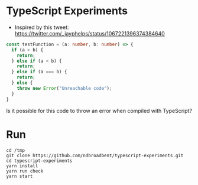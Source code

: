 # TypeScript Experiments

* Inspired by this tweet: https://twitter.com/_jayphelps/status/1067221396374384640

```ts
const testFunction = (a: number, b: number) => {
  if (a > b) {
    return;
  } else if (a < b) {
    return;
  } else if (a === b) {
    return;
  } else {
    throw new Error("Unreachable code");
  }
}
```

Is it possible for this code to throw an error when compiled with TypeScript?


# Run

```
cd /tmp
git clone https://github.com/ndbroadbent/typescript-experiments.git
cd typescript-experiments
yarn install
yarn run check
yarn start
```
